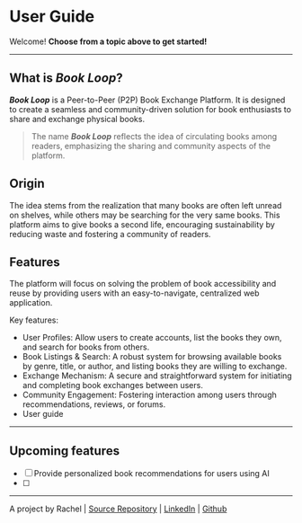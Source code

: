 # User Guide

Welcome! **Choose from a topic above to get started!**

---

## What is ***Book Loop***?

***Book Loop*** is a Peer-to-Peer (P2P) Book Exchange Platform. It is designed to create a seamless and community-driven solution for book enthusiasts to share and exchange physical books.

> The name ***Book Loop*** reflects the idea of circulating books among readers, emphasizing the sharing and community aspects of the platform.


## Origin
The idea stems from the realization that many books are often left unread on shelves, while others may be searching for the very same books. This platform aims to give books a second life, encouraging sustainability by reducing waste and fostering a community of readers.


## Features
The platform will focus on solving the problem of book accessibility and reuse by providing users with an easy-to-navigate, centralized web application. 

Key features:
- User Profiles: Allow users to create accounts, list the books they own, and search for books from others.
- Book Listings & Search: A robust system for browsing available books by genre, title, or author, and listing books they are willing to exchange.
- Exchange Mechanism: A secure and straightforward system for initiating and completing book exchanges between users.
- Community Engagement: Fostering interaction among users through recommendations, reviews, or forums.
- User guide

---

## Upcoming features
- [ ] Provide personalized book recommendations for users using AI
- [ ] 

---
A project by Rachel | [Source Repository](https://github.com/rxchell/book-loop-book-exchange) | [LinkedIn](https://www.linkedin.com/in/racheltai-/) | [Github](https://github.com/rxchell)